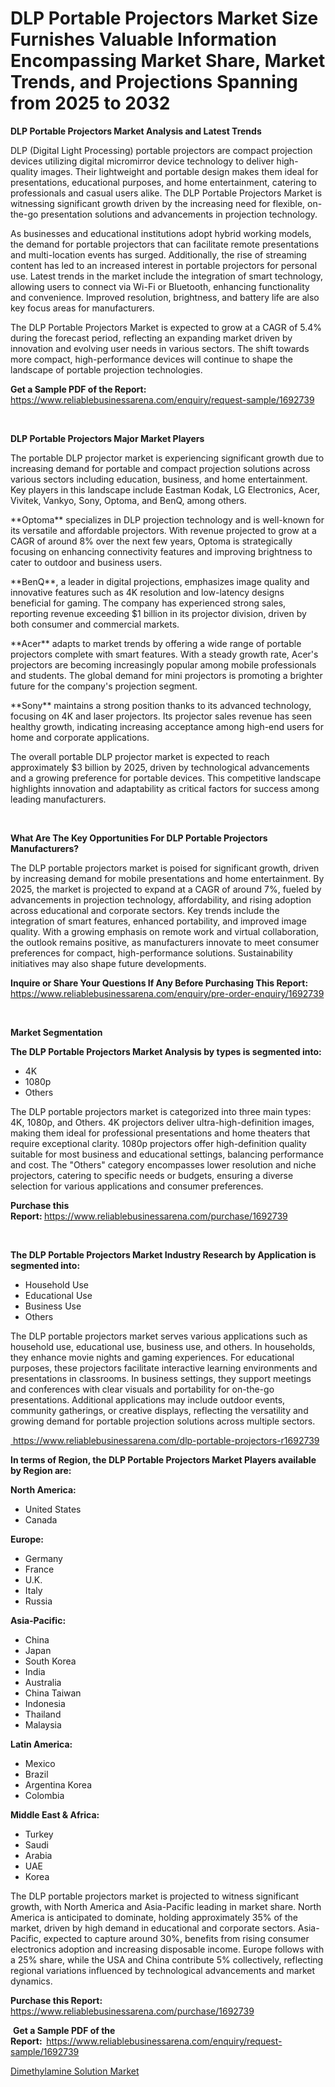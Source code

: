 <p><h1>DLP Portable Projectors Market Size Furnishes Valuable Information Encompassing Market Share, Market Trends, and Projections Spanning from 2025 to 2032</h1></p><p><strong>DLP Portable Projectors Market Analysis and Latest Trends</strong></p>
<p><p>DLP (Digital Light Processing) portable projectors are compact projection devices utilizing digital micromirror device technology to deliver high-quality images. Their lightweight and portable design makes them ideal for presentations, educational purposes, and home entertainment, catering to professionals and casual users alike. The DLP Portable Projectors Market is witnessing significant growth driven by the increasing need for flexible, on-the-go presentation solutions and advancements in projection technology.</p><p>As businesses and educational institutions adopt hybrid working models, the demand for portable projectors that can facilitate remote presentations and multi-location events has surged. Additionally, the rise of streaming content has led to an increased interest in portable projectors for personal use. Latest trends in the market include the integration of smart technology, allowing users to connect via Wi-Fi or Bluetooth, enhancing functionality and convenience. Improved resolution, brightness, and battery life are also key focus areas for manufacturers.</p><p>The DLP Portable Projectors Market is expected to grow at a CAGR of 5.4% during the forecast period, reflecting an expanding market driven by innovation and evolving user needs in various sectors. The shift towards more compact, high-performance devices will continue to shape the landscape of portable projection technologies.</p></p>
<p><strong>Get a Sample PDF of the Report:&nbsp;</strong> <a href="https://www.reliablebusinessarena.com/enquiry/request-sample/1692739?utm_campaign=2532&utm_medium=2&utm_source=Github&utm_content=ia&utm_term=27032025&utm_id=dlp-portable-projectors">https://www.reliablebusinessarena.com/enquiry/request-sample/1692739</a></p>
<p>&nbsp;</p>
<p><strong>DLP Portable Projectors Major Market Players</strong></p>
<p><p>The portable DLP projector market is experiencing significant growth due to increasing demand for portable and compact projection solutions across various sectors including education, business, and home entertainment. Key players in this landscape include Eastman Kodak, LG Electronics, Acer, Vivitek, Vankyo, Sony, Optoma, and BenQ, among others. </p><p>**Optoma** specializes in DLP projection technology and is well-known for its versatile and affordable projectors. With revenue projected to grow at a CAGR of around 8% over the next few years, Optoma is strategically focusing on enhancing connectivity features and improving brightness to cater to outdoor and business users.</p><p>**BenQ**, a leader in digital projections, emphasizes image quality and innovative features such as 4K resolution and low-latency designs beneficial for gaming. The company has experienced strong sales, reporting revenue exceeding $1 billion in its projector division, driven by both consumer and commercial markets.</p><p>**Acer** adapts to market trends by offering a wide range of portable projectors complete with smart features. With a steady growth rate, Acer's projectors are becoming increasingly popular among mobile professionals and students. The global demand for mini projectors is promoting a brighter future for the company's projection segment.</p><p>**Sony** maintains a strong position thanks to its advanced technology, focusing on 4K and laser projectors. Its projector sales revenue has seen healthy growth, indicating increasing acceptance among high-end users for home and corporate applications.</p><p>The overall portable DLP projector market is expected to reach approximately $3 billion by 2025, driven by technological advancements and a growing preference for portable devices. This competitive landscape highlights innovation and adaptability as critical factors for success among leading manufacturers.</p></p>
<p>&nbsp;</p>
<p><strong>What Are The Key Opportunities For DLP Portable Projectors Manufacturers?</strong></p>
<p><p>The DLP portable projectors market is poised for significant growth, driven by increasing demand for mobile presentations and home entertainment. By 2025, the market is projected to expand at a CAGR of around 7%, fueled by advancements in projection technology, affordability, and rising adoption across educational and corporate sectors. Key trends include the integration of smart features, enhanced portability, and improved image quality. With a growing emphasis on remote work and virtual collaboration, the outlook remains positive, as manufacturers innovate to meet consumer preferences for compact, high-performance solutions. Sustainability initiatives may also shape future developments.</p></p>
<p><strong>Inquire or Share Your Questions If Any Before Purchasing This Report:</strong> <a href="https://www.reliablebusinessarena.com/enquiry/pre-order-enquiry/1692739?utm_campaign=2532&utm_medium=2&utm_source=Github&utm_content=ia&utm_term=27032025&utm_id=dlp-portable-projectors">https://www.reliablebusinessarena.com/enquiry/pre-order-enquiry/1692739</a></p>
<p>&nbsp;</p>
<p><strong>Market Segmentation</strong></p>
<p><strong>The DLP Portable Projectors Market Analysis by types is segmented into:</strong></p>
<p><ul><li>4K</li><li>1080p</li><li>Others</li></ul></p>
<p><p>The DLP portable projectors market is categorized into three main types: 4K, 1080p, and Others. 4K projectors deliver ultra-high-definition images, making them ideal for professional presentations and home theaters that require exceptional clarity. 1080p projectors offer high-definition quality suitable for most business and educational settings, balancing performance and cost. The "Others" category encompasses lower resolution and niche projectors, catering to specific needs or budgets, ensuring a diverse selection for various applications and consumer preferences.</p></p>
<p><strong>Purchase this Report:&nbsp;</strong><a href="https://www.reliablebusinessarena.com/purchase/1692739?utm_campaign=2532&utm_medium=2&utm_source=Github&utm_content=ia&utm_term=27032025&utm_id=dlp-portable-projectors">https://www.reliablebusinessarena.com/purchase/1692739</a></p>
<p>&nbsp;</p>
<p><strong>The DLP Portable Projectors Market Industry Research by Application is segmented into:</strong></p>
<p><ul><li>Household Use</li><li>Educational Use</li><li>Business Use</li><li>Others</li></ul></p>
<p><p>The DLP portable projectors market serves various applications such as household use, educational use, business use, and others. In households, they enhance movie nights and gaming experiences. For educational purposes, these projectors facilitate interactive learning environments and presentations in classrooms. In business settings, they support meetings and conferences with clear visuals and portability for on-the-go presentations. Additional applications may include outdoor events, community gatherings, or creative displays, reflecting the versatility and growing demand for portable projection solutions across multiple sectors.</p></p>
<p><a href="https://www.reliablebusinessarena.com/dlp-portable-projectors-r1692739?utm_campaign=2532&utm_medium=2&utm_source=Github&utm_content=ia&utm_term=27032025&utm_id=dlp-portable-projectors">&nbsp;https://www.reliablebusinessarena.com/dlp-portable-projectors-r1692739</a></p>
<p><strong>In terms of Region, the DLP Portable Projectors Market Players available by Region are:</strong></p>
<p>
    <p> <strong> North America: </strong>
        <ul>
            <li>United States</li>
            <li>Canada</li>
        </ul>
        </p> 
    <p> <strong> Europe: </strong>
        <ul>
            <li>Germany</li>
            <li>France</li>
            <li>U.K.</li>
            <li>Italy</li>
            <li>Russia</li>
        </ul>
        </p> 
    <p> <strong> Asia-Pacific: </strong>
        <ul>
            <li>China</li>
            <li>Japan</li>
            <li>South Korea</li>
            <li>India</li>
            <li>Australia</li>
            <li>China Taiwan</li>
            <li>Indonesia</li>
            <li>Thailand</li>
            <li>Malaysia</li>
        </ul>
        </p> 
    <p> <strong> Latin America: </strong>
        <ul>
            <li>Mexico</li>
            <li>Brazil</li>
            <li>Argentina Korea</li>
            <li>Colombia</li>
        </ul>
        </p> 
    <p> <strong> Middle East & Africa: </strong>
        <ul>
            <li>Turkey</li>
            <li>Saudi</li>
            <li>Arabia</li>
            <li>UAE</li>
            <li>Korea</li>
        </ul>
    </p>
    </p>
<p><p>The DLP portable projectors market is projected to witness significant growth, with North America and Asia-Pacific leading in market share. North America is anticipated to dominate, holding approximately 35% of the market, driven by high demand in educational and corporate sectors. Asia-Pacific, expected to capture around 30%, benefits from rising consumer electronics adoption and increasing disposable income. Europe follows with a 25% share, while the USA and China contribute 5% collectively, reflecting regional variations influenced by technological advancements and market dynamics.</p></p>
<p><strong>Purchase this Report: </strong><a href="https://www.reliablebusinessarena.com/purchase/1692739?utm_campaign=2532&utm_medium=2&utm_source=Github&utm_content=ia&utm_term=27032025&utm_id=dlp-portable-projectors">https://www.reliablebusinessarena.com/purchase/1692739</a></p>
<p>&nbsp;<strong>Get a Sample PDF of the Report:&nbsp;&nbsp;</strong><a href="https://www.reliablebusinessarena.com/enquiry/request-sample/1692739?utm_campaign=2532&utm_medium=2&utm_source=Github&utm_content=ia&utm_term=27032025&utm_id=dlp-portable-projectors">https://www.reliablebusinessarena.com/enquiry/request-sample/1692739</a></p>
<p><strong></strong></p>
<p><p><a href="https://github.com/mathastilley812967/Market-Research-Report-List-1/blob/main/dimethylamine-solution-market.md?utm_campaign=2532&utm_medium=2&utm_source=Github&utm_content=ia&utm_term=27032025&utm_id=dlp-portable-projectors">Dimethylamine Solution Market</a></p></p>